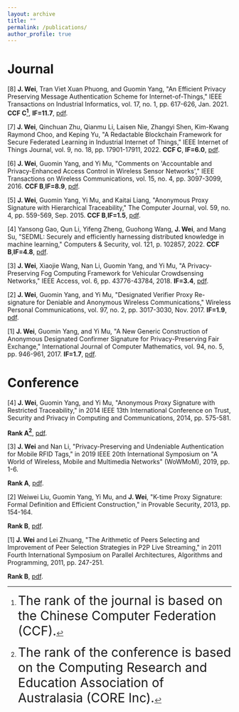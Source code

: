 ```yaml
---
layout: archive
title: ""
permalink: /publications/
author_profile: true
---
```


Journal
======

[8] **J. Wei**, Tran Viet Xuan Phuong, and Guomin Yang, "An Efficient Privacy Preserving Message Authentication Scheme for Internet-of-Things," IEEE Transactions on Industrial Informatics, vol. 17, no. 1, pp. 617-626, Jan. 2021.
**CCF C[^1]**, **IF=11.7**,
[pdf](https://jiannanwei.github.io/files/papers/an_efficient_privacy_preserving_message_authentication_scheme_for_internet-of-things.pdf).

[7] **J. Wei**, Qinchuan Zhu, Qianmu Li, Laisen Nie, Zhangyi Shen, Kim-Kwang Raymond Choo, and Keping Yu, "A Redactable Blockchain Framework for Secure Federated Learning in Industrial Internet of Things," IEEE Internet of Things Journal, vol. 9, no. 18, pp. 17901-17911, 2022.
**CCF C**, **IF=6.0**,
[pdf](https://jiannanwei.github.io/files/papers/a_redactable_blockchain_framework_for_secure_federated_learning_in_industrial_internet_of_things.pdf).

[6] **J. Wei**, Guomin Yang, and Yi Mu, "Comments on 'Accountable and Privacy-Enhanced Access Control in Wireless Sensor Networks'," IEEE Transactions on Wireless Communications, vol. 15, no. 4, pp. 3097-3099, 2016.
**CCF B**,**IF=8.9**,
[pdf](https://jiannanwei.github.io/files/papers/comments_on_accountable_and_privacy-enhanced_access_control_in_wireless_sensor_networks.pdf).

[5] **J. Wei**, Guomin Yang, Yi Mu, and Kaitai Liang, "Anonymous Proxy Signature with Hierarchical Traceability," The Computer Journal, vol. 59, no. 4, pp. 559-569, Sep. 2015.
**CCF B**,**IF=1.5**,
[pdf](https://jiannanwei.github.io/files/papers/anonymous_proxy_signature_with_hierarchical_traceability.pdf).

[4] Yansong Gao, Qun Li, Yifeng Zheng, Guohong Wang, **J. Wei**, and Mang Su, "SEDML: Securely and efficiently harnessing distributed knowledge in machine learning," Computers & Security, vol. 121, p. 102857, 2022.
**CCF B**,**IF=4.8**,
[pdf](https://jiannanwei.github.io/files/papers/sedml_securely_and_efficiently_harnessing_distributed_knowledge_in_machine_learning.pdf).   


[3] **J. Wei**, Xiaojie Wang, Nan Li, Guomin Yang, and Yi Mu, "A Privacy-Preserving Fog Computing Framework for Vehicular Crowdsensing Networks," IEEE Access, vol. 6, pp. 43776-43784, 2018. 
**IF=3.4**,
[pdf](https://jiannanwei.github.io/files/papers/a_privacy-preserving_fog_computing_framework_for_vehicular_crowdsensing_networks.pdf).  

[2] **J. Wei**, Guomin Yang, and Yi Mu, "Designated Verifier Proxy Re-signature for Deniable and Anonymous Wireless Communications," Wireless Personal Communications, vol. 97, no. 2, pp. 3017-3030, Nov. 2017.
**IF=1.9**,
[pdf](https://jiannanwei.github.io/files/papers/designated_verifier_proxy_re-signature_for_deniable_and_anonymous_wireless_communications.pdf).

[1] **J. Wei**, Guomin Yang, and Yi Mu, "A New Generic Construction of Anonymous Designated Confirmer Signature for Privacy-Preserving Fair Exchange," International Journal of Computer Mathematics, vol. 94, no. 5, pp. 946-961, 2017.
**IF=1.7**,
[pdf](https://jiannanwei.github.io/files/papers/a_new_generic_construction_of_anonymous_designated_confirmer_signature_for_privacy-preserving_fair_exchange.pdf).


Conference
======
[4] **J. Wei**, Guomin Yang, and Yi Mu, "Anonymous Proxy Signature with Restricted Traceability," in 2014 IEEE 13th International Conference on Trust, Security and Privacy in Computing and Communications, 2014, pp. 575-581.
<!-- [Rank A](https://portal.core.edu.au/conf-ranks/790/)[^2], -->
**Rank A[^2]**,
[pdf](https://jiannanwei.github.io/files/papers/anonymous_proxy_signature_with_restricted_traceability.pdf).

[3] **J. Wei** and Nan Li, "Privacy-Preserving and Undeniable Authentication for Mobile RFID Tags," in 2019 IEEE 20th International Symposium on "A World of Wireless, Mobile and Multimedia Networks" (WoWMoM), 2019, pp. 1-6. 
<!-- [Rank A](https://portal.core.edu.au/conf-ranks/691/), -->
**Rank A**,
[pdf](https://jiannanwei.github.io/files/papers/privacy-preserving_and_undeniable_authentication_for_mobile_rfid_tags.pdf).

[2] Weiwei Liu, Guomin Yang, Yi Mu, and **J. Wei**, "K-time Proxy Signature: Formal Definition and Efficient Construction," in Provable Security, 2013, pp. 154-164.
<!-- [Rank B](https://portal.core.edu.au/conf-ranks/1182/), -->
**Rank B**,
[pdf](https://jiannanwei.github.io/files/papers/k-time_proxy_signature_formal_definition_and_efficient_construction.pdf).

[1] **J. Wei** and Lei Zhuang, "The Arithmetic of Peers Selecting and Improvement of Peer Selection Strategies in P2P Live Streaming," in 2011 Fourth International Symposium on Parallel Architectures, Algorithms and Programming, 2011, pp. 247-251.
<!-- [Rank B](https://portal.core.edu.au/conf-ranks/1406/), -->
**Rank B**,
[pdf](https://jiannanwei.github.io/files/papers/the_arithmetic_of_peers_selecting_and_improvement_of_peer_selection_strategies_in_p2p_live_streaming.pdf).

[^1]: <span style="font-size: 2.0em;"> The rank of the journal is based on the Chinese Computer Federation (CCF).</span>
[^2]: <span style="font-size: 2.0em;"> The rank of the conference is based on the Computing Research and Education Association of Australasia (CORE Inc).</span>

